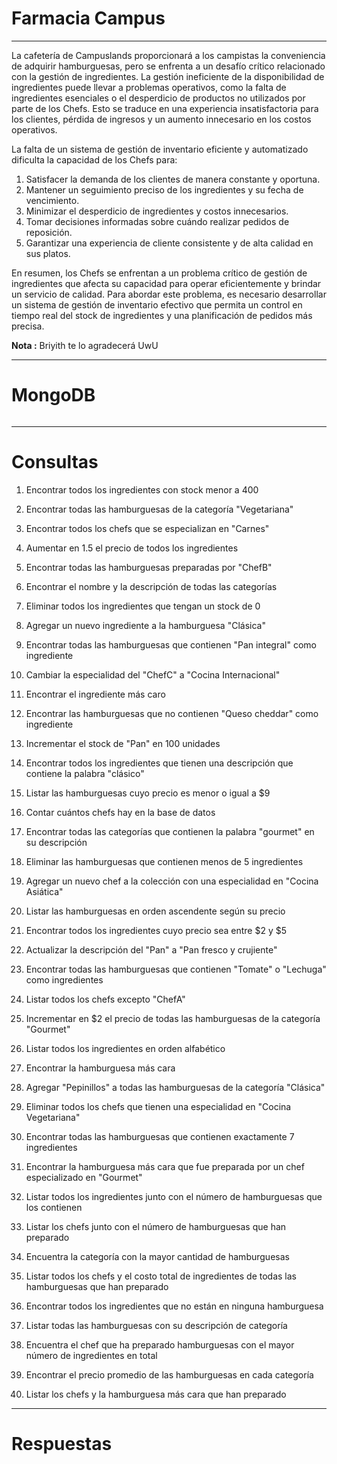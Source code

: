 # Farmacia Campus

------

La cafetería de Campuslands proporcionará a los campistas la conveniencia de adquirir hamburguesas, pero se enfrenta a un desafío crítico relacionado con la gestión de ingredientes. La gestión ineficiente de la disponibilidad de ingredientes puede llevar a problemas operativos, como la falta de ingredientes esenciales o el desperdicio de productos no utilizados por parte de los Chefs. Esto se traduce en una experiencia insatisfactoria para los clientes, pérdida de ingresos y un aumento innecesario en los costos operativos.

La falta de un sistema de gestión de inventario eficiente y automatizado dificulta la capacidad de los Chefs para:

1. Satisfacer la demanda de los clientes de manera constante y oportuna.
2. Mantener un seguimiento preciso de los ingredientes y su fecha de vencimiento.
3. Minimizar el desperdicio de ingredientes y costos innecesarios.
4. Tomar decisiones informadas sobre cuándo realizar pedidos de reposición.
5. Garantizar una experiencia de cliente consistente y de alta calidad en sus platos.

En resumen, los Chefs se enfrentan a un problema crítico de gestión de ingredientes que afecta su capacidad para operar eficientemente y brindar un servicio de calidad. Para abordar este problema, es necesario desarrollar un sistema de gestión de inventario efectivo que permita un control en tiempo real del stock de ingredientes y una planificación de pedidos más precisa.



**Nota :** Briyith te lo agradecerá UwU

------

# MongoDB

```js

```

------

# Consultas

1. Encontrar todos los ingredientes con stock menor a 400
2. Encontrar todas las hamburguesas de la categoría "Vegetariana"
3. Encontrar todos los chefs que se especializan en "Carnes"
4. Aumentar en 1.5 el precio de todos los ingredientes
5. Encontrar todas las hamburguesas preparadas por "ChefB"
6. Encontrar el nombre y la descripción de todas las categorías
7. Eliminar todos los ingredientes que tengan un stock de 0
8. Agregar un nuevo ingrediente a la hamburguesa "Clásica"
9. Encontrar todas las hamburguesas que contienen "Pan integral" como ingrediente
10. Cambiar la especialidad del "ChefC" a "Cocina Internacional"
11. Encontrar el ingrediente más caro
12. Encontrar las hamburguesas que no contienen "Queso cheddar" como ingrediente
13. Incrementar el stock de "Pan" en 100 unidades
14. Encontrar todos los ingredientes que tienen una descripción que contiene la palabra "clásico"
15. Listar las hamburguesas cuyo precio es menor o igual a $9
16. Contar cuántos chefs hay en la base de datos
17. Encontrar todas las categorías que contienen la palabra "gourmet" en su descripción
18. Eliminar las hamburguesas que contienen menos de 5 ingredientes
19. Agregar un nuevo chef a la colección con una especialidad en "Cocina Asiática"
20. Listar las hamburguesas en orden ascendente según su precio
21. Encontrar todos los ingredientes cuyo precio sea entre $2 y $5
22. Actualizar la descripción del "Pan" a "Pan fresco y crujiente"
23. Encontrar todas las hamburguesas que contienen "Tomate" o "Lechuga" como ingredientes
24. Listar todos los chefs excepto "ChefA"
25. Incrementar en $2 el precio de todas las hamburguesas de la categoría "Gourmet"
26. Listar todos los ingredientes en orden alfabético
27. Encontrar la hamburguesa más cara
28. Agregar "Pepinillos" a todas las hamburguesas de la categoría "Clásica"
29. Eliminar todos los chefs que tienen una especialidad en "Cocina Vegetariana"
30. Encontrar todas las hamburguesas que contienen exactamente 7 ingredientes
31. Encontrar la hamburguesa más cara que fue preparada por un chef especializado en "Gourmet"
32. Listar todos los ingredientes junto con el número de hamburguesas que los contienen

33. Listar los chefs junto con el número de hamburguesas que han preparado

34. Encuentra la categoría con la mayor cantidad de hamburguesas

35. Listar todos los chefs y el costo total de ingredientes de todas las hamburguesas que han preparado

36. Encontrar todos los ingredientes que no están en ninguna hamburguesa

37. Listar todas las hamburguesas con su descripción de categoría

38. Encuentra el chef que ha preparado hamburguesas con el mayor número de ingredientes en total

39. Encontrar el precio promedio de las hamburguesas en cada categoría

40. Listar los chefs y la hamburguesa más cara que han preparado

------
# Respuestas
